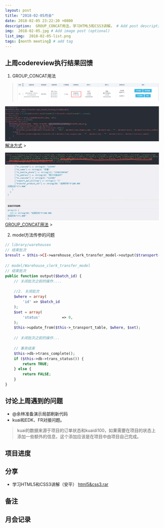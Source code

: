 ```yaml
---
layout: post
title: "2018-02-05月会"
date: 2018-02-05 23:22:20 +0800
description:  GROUP_CONCAT用法，学习HTML5和CSS3讲解。 # Add post description (optional)
img:  2018-02-05.jpg # Add image post (optional)
list_img:  2018-02-05-list.png
tags: [month meeting] # add tag
---
```

## 上周codereview执行结果回馈
1. <span class="attention">GROUP_CONCAT</span>用法
> <img src="../assets/attchment/2018-02-05/GROUP_CONCAT_1.png" alt="GROUP_CONCAT用法" />
<img src="../assets/attchment/2018-02-05/GROUP_CONCAT_2.png" alt="GROUP_CONCAT用法" />
<a href="#" id="show_group_concat_intro">解决方式</a>
> <p id="how_use_group_concat" class="hidden" >
    <img src="../assets/attchment/2018-02-05/GROUP_CONCAT_3.png" alt="GROUP_CONCAT用法" />
    <img src="../assets/attchment/2018-02-05/GROUP_CONCAT_4.png" alt="GROUP_CONCAT用法" />
    <a href="http://blog.csdn.net/aya19880214/article/details/41280893" target="_blank">GROUP_CONCAT用法</a>
> </p>

2. model方法传参的问题

```php
// library/warehousex
// 结束批次
$result = $this->CI->warehouse_clerk_transfer_model->output($transport->id);

// model/Warehouse_clerk_transfer_model
// 结束批次
public function output($batch_id) {
    // 关闭批次之前的操作....

    //2. 关闭批次
    $where = array(
        'id' => $batch_id
    );
    $set = array(
        'status'          => 0,
    );
    $this->update_from($this->_transport_table, $where, $set);

    // 关闭批次之前的操作...

    // 事务结束
    $this->db->trans_complete();
    if ($this->db->trans_status()) {
        return TRUE;
    } else {
        return FALSE;
    }
}
```

## 讨论上周遇到的问题
* <span class="attention">@余林</span>准备演示局部刷新代码
* <span class="attention">kuai</span>和<span class="attention">EDK</span>、<span class="attention">FR</span>对接问题。
> <span class="attention">kuai</span>的数据来源于<span class="attention">项目</span>的订单状态和<span class="attention">kuaidi100</span>，如果需要在<span class="attention">项目</span>的状态上添加一些额外的信息，这个添加应该是在<span class="attention">项目</span>中由项目自己完成。


## 项目进度

## 分享
* 学习HTML5和CSS3讲解（安平）
<a href="../assets/attchment/2018-02-05/html5&css3.rar" download="html5&css3">html5&css3.rar</a>

## 备注

## 月会记录

